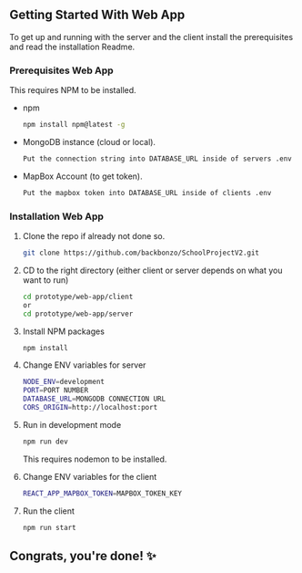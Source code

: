 <!-- GETTING STARTED WEBAPP -->
## Getting Started With Web App

To get up and running with the server and the client install the prerequisites and read the installation Readme.

### Prerequisites Web App

This requires NPM to be installed.
* npm
  ```sh
  npm install npm@latest -g
  ```
* MongoDB instance (cloud or local).
  ```sh
  Put the connection string into DATABASE_URL inside of servers .env
  ```
* MapBox Account (to get token).
  ```sh
  Put the mapbox token into DATABASE_URL inside of clients .env
  ```

### Installation Web App

1. Clone the repo if already not done so.
   ```sh
   git clone https://github.com/backbonzo/SchoolProjectV2.git
   ```
2. CD to the right directory (either client or server depends on what you want to run)
   ```sh
   cd prototype/web-app/client
   or
   cd prototype/web-app/server
   ```
   
3. Install NPM packages
   ```sh
   npm install
   ```
   
5. Change ENV variables for server
   ```sh
   NODE_ENV=development
   PORT=PORT NUMBER
   DATABASE_URL=MONGODB CONNECTION URL
   CORS_ORIGIN=http://localhost:port
   ```
   
6. Run in development mode
   ```sh
   npm run dev
   ```
   This requires nodemon to be installed.
   
7. Change ENV variables for the client
   ```sh
   REACT_APP_MAPBOX_TOKEN=MAPBOX_TOKEN_KEY
   ```

8. Run the client
   ```sh
   npm run start
   ```

 ## Congrats, you're done! :sparkles: